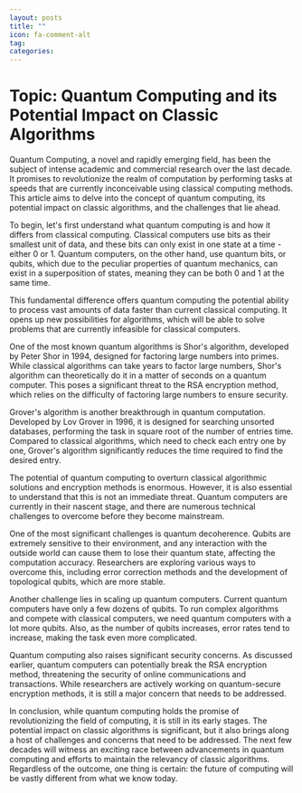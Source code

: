 ```yaml
---
layout: posts
title: ""
icon: fa-comment-alt
tag: 
categories: 
---
```


# Topic: Quantum Computing and its Potential Impact on Classic Algorithms

Quantum Computing, a novel and rapidly emerging field, has been the subject of intense academic and commercial research over the last decade. It promises to revolutionize the realm of computation by performing tasks at speeds that are currently inconceivable using classical computing methods. This article aims to delve into the concept of quantum computing, its potential impact on classic algorithms, and the challenges that lie ahead.

To begin, let's first understand what quantum computing is and how it differs from classical computing. Classical computers use bits as their smallest unit of data, and these bits can only exist in one state at a time - either 0 or 1. Quantum computers, on the other hand, use quantum bits, or qubits, which due to the peculiar properties of quantum mechanics, can exist in a superposition of states, meaning they can be both 0 and 1 at the same time.

This fundamental difference offers quantum computing the potential ability to process vast amounts of data faster than current classical computing. It opens up new possibilities for algorithms, which will be able to solve problems that are currently infeasible for classical computers.

One of the most known quantum algorithms is Shor's algorithm, developed by Peter Shor in 1994, designed for factoring large numbers into primes. While classical algorithms can take years to factor large numbers, Shor's algorithm can theoretically do it in a matter of seconds on a quantum computer. This poses a significant threat to the RSA encryption method, which relies on the difficulty of factoring large numbers to ensure security.

Grover's algorithm is another breakthrough in quantum computation. Developed by Lov Grover in 1996, it is designed for searching unsorted databases, performing the task in square root of the number of entries time. Compared to classical algorithms, which need to check each entry one by one, Grover's algorithm significantly reduces the time required to find the desired entry.

The potential of quantum computing to overturn classical algorithmic solutions and encryption methods is enormous. However, it is also essential to understand that this is not an immediate threat. Quantum computers are currently in their nascent stage, and there are numerous technical challenges to overcome before they become mainstream.

One of the most significant challenges is quantum decoherence. Qubits are extremely sensitive to their environment, and any interaction with the outside world can cause them to lose their quantum state, affecting the computation accuracy. Researchers are exploring various ways to overcome this, including error correction methods and the development of topological qubits, which are more stable.

Another challenge lies in scaling up quantum computers. Current quantum computers have only a few dozens of qubits. To run complex algorithms and compete with classical computers, we need quantum computers with a lot more qubits. Also, as the number of qubits increases, error rates tend to increase, making the task even more complicated.

Quantum computing also raises significant security concerns. As discussed earlier, quantum computers can potentially break the RSA encryption method, threatening the security of online communications and transactions. While researchers are actively working on quantum-secure encryption methods, it is still a major concern that needs to be addressed.

In conclusion, while quantum computing holds the promise of revolutionizing the field of computing, it is still in its early stages. The potential impact on classic algorithms is significant, but it also brings along a host of challenges and concerns that need to be addressed. The next few decades will witness an exciting race between advancements in quantum computing and efforts to maintain the relevancy of classic algorithms. Regardless of the outcome, one thing is certain: the future of computing will be vastly different from what we know today.